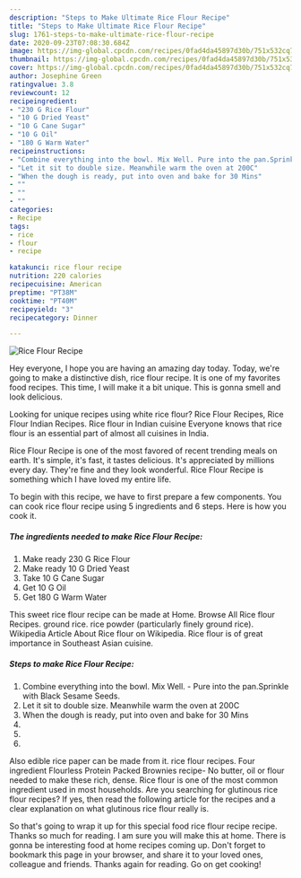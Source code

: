 ```yaml
---
description: "Steps to Make Ultimate Rice Flour Recipe"
title: "Steps to Make Ultimate Rice Flour Recipe"
slug: 1761-steps-to-make-ultimate-rice-flour-recipe
date: 2020-09-23T07:08:30.684Z
image: https://img-global.cpcdn.com/recipes/0fad4da45897d30b/751x532cq70/rice-flour-recipe-recipe-main-photo.jpg
thumbnail: https://img-global.cpcdn.com/recipes/0fad4da45897d30b/751x532cq70/rice-flour-recipe-recipe-main-photo.jpg
cover: https://img-global.cpcdn.com/recipes/0fad4da45897d30b/751x532cq70/rice-flour-recipe-recipe-main-photo.jpg
author: Josephine Green
ratingvalue: 3.8
reviewcount: 12
recipeingredient:
- "230 G Rice Flour"
- "10 G Dried Yeast"
- "10 G Cane Sugar"
- "10 G Oil"
- "180 G Warm Water"
recipeinstructions:
- "Combine everything into the bowl. Mix Well. Pure into the pan.Sprinkle with Black Sesame Seeds."
- "Let it sit to double size. Meanwhile warm the oven at 200C"
- "When the dough is ready, put into oven and bake for 30 Mins"
- ""
- ""
- ""
categories:
- Recipe
tags:
- rice
- flour
- recipe

katakunci: rice flour recipe 
nutrition: 220 calories
recipecuisine: American
preptime: "PT38M"
cooktime: "PT40M"
recipeyield: "3"
recipecategory: Dinner

---
```



![Rice Flour Recipe](https://img-global.cpcdn.com/recipes/0fad4da45897d30b/751x532cq70/rice-flour-recipe-recipe-main-photo.jpg)

Hey everyone, I hope you are having an amazing day today. Today, we're going to make a distinctive dish, rice flour recipe. It is one of my favorites food recipes. This time, I will make it a bit unique. This is gonna smell and look delicious.

Looking for unique recipes using white rice flour? Rice Flour Recipes, Rice Flour Indian Recipes. Rice flour in Indian cuisine Everyone knows that rice flour is an essential part of almost all cuisines in India.

Rice Flour Recipe is one of the most favored of recent trending meals on earth. It's simple, it's fast, it tastes delicious. It's appreciated by millions every day. They're fine and they look wonderful. Rice Flour Recipe is something which I have loved my entire life.


To begin with this recipe, we have to first prepare a few components. You can cook rice flour recipe using 5 ingredients and 6 steps. Here is how you cook it.

<!--inarticleads1-->

##### The ingredients needed to make Rice Flour Recipe:

1. Make ready 230 G Rice Flour
1. Make ready 10 G Dried Yeast
1. Take 10 G Cane Sugar
1. Get 10 G Oil
1. Get 180 G Warm Water


This sweet rice flour recipe can be made at Home. Browse All Rice flour Recipes. ground rice. rice powder (particularly finely ground rice). Wikipedia Article About Rice flour on Wikipedia. Rice flour is of great importance in Southeast Asian cuisine. 

<!--inarticleads2-->

##### Steps to make Rice Flour Recipe:

1. Combine everything into the bowl. Mix Well. - Pure into the pan.Sprinkle with Black Sesame Seeds.
1. Let it sit to double size. Meanwhile warm the oven at 200C
1. When the dough is ready, put into oven and bake for 30 Mins
1. 
1. 
1. 


Also edible rice paper can be made from it. rice flour recipes. Four ingredient Flourless Protein Packed Brownies recipe- No butter, oil or flour needed to make these rich, dense. Rice flour is one of the most common ingredient used in most households. Are you searching for glutinous rice flour recipes? If yes, then read the following article for the recipes and a clear explanation on what glutinous rice flour really is. 

So that's going to wrap it up for this special food rice flour recipe recipe. Thanks so much for reading. I am sure you will make this at home. There is gonna be interesting food at home recipes coming up. Don't forget to bookmark this page in your browser, and share it to your loved ones, colleague and friends. Thanks again for reading. Go on get cooking!
